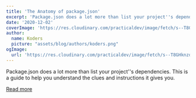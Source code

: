 ```yaml
---
title: 'The Anatomy of package.json'
excerpt: 'Package.json does a lot more than list your project''s dependencies. This is a guide to help you understand the clues and instructions it gives you.'
date: '2020-12-02'
coverImage: 'https://res.cloudinary.com/practicaldev/image/fetch/s--T8GHknzd--/c_imagga_scale,f_auto,fl_progressive,h_420,q_auto,w_1000/https://images.unsplash.com/photo-1591117752671-541f3495dc93%3Fixid%3DMXwxMjA3fDB8MHxwaG90by1wYWdlfHx8fGVufDB8fHw%253D%26ixlib%3Drb-1.2.1%26auto%3Dformat%26fit%3Dcrop%26w%3D1050%26q%3D80'
author:
  name: Koders
  picture: "assets/blog/authors/koders.png"
ogImage:
  url: 'https://res.cloudinary.com/practicaldev/image/fetch/s--T8GHknzd--/c_imagga_scale,f_auto,fl_progressive,h_420,q_auto,w_1000/https://images.unsplash.com/photo-1591117752671-541f3495dc93%3Fixid%3DMXwxMjA3fDB8MHxwaG90by1wYWdlfHx8fGVufDB8fHw%253D%26ixlib%3Drb-1.2.1%26auto%3Dformat%26fit%3Dcrop%26w%3D1050%26q%3D80'
---
```


Package.json does a lot more than list your project''s dependencies. This is a guide to help you understand the clues and instructions it gives you.

[Read more](https://dev.to/laurieontech/the-anatomy-of-package-json-pi4)
